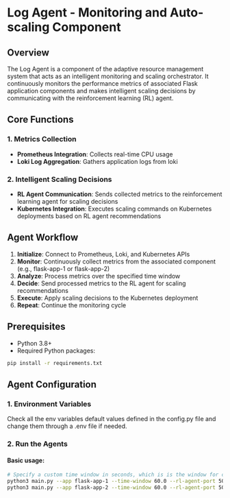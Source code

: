 # Log Agent - Monitoring and Auto-scaling Component

## Overview

The Log Agent is a component of the adaptive resource management system that acts as an intelligent monitoring and scaling orchestrator. It continuously monitors the performance metrics of associated Flask application components and makes intelligent scaling decisions by communicating with the reinforcement learning (RL) agent.

## Core Functions

### 1. **Metrics Collection**
- **Prometheus Integration**: Collects real-time CPU usage
- **Loki Log Aggregation**: Gathers application logs from loki

### 2. **Intelligent Scaling Decisions**
- **RL Agent Communication**: Sends collected metrics to the reinforcement learning agent for scaling decisions
- **Kubernetes Integration**: Executes scaling commands on Kubernetes deployments based on RL agent recommendations

## Agent Workflow

1. **Initialize**: Connect to Prometheus, Loki, and Kubernetes APIs
2. **Monitor**: Continuously collect metrics from the associated component (e.g., flask-app-1 or flask-app-2)
3. **Analyze**: Process metrics over the specified time window
4. **Decide**: Send processed metrics to the RL agent for scaling recommendations
5. **Execute**: Apply scaling decisions to the Kubernetes deployment
6. **Repeat**: Continue the monitoring cycle

## Prerequisites
- Python 3.8+
- Required Python packages:
```bash
pip install -r requirements.txt
```

## Agent Configuration

### 1. Environment Variables
Check all the env variables default values defined in the config.py file and change them through a .env file if needed.

### 2. Run the Agents

#### Basic usage:
```bash
# Specify a custom time window in seconds, which is is the window for collecting metrics from now to the past
python3 main.py --app flask-app-1 --time-window 60.0 --rl-agent-port 5001
python3 main.py --app flask-app-2 --time-window 60.0 --rl-agent-port 5002
```
